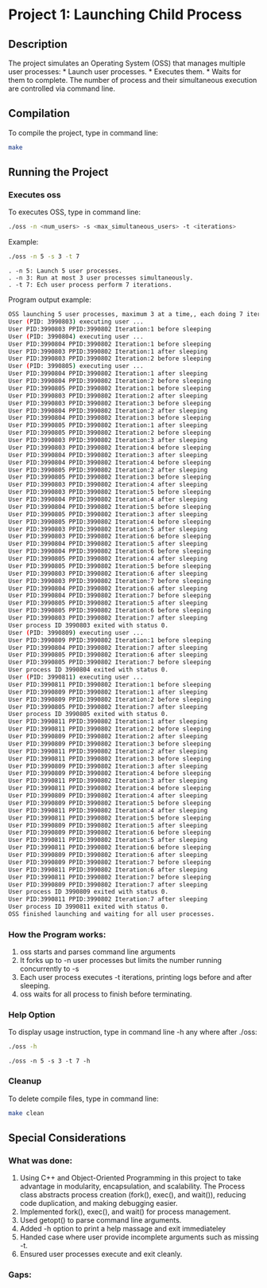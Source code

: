 # Project 1: Launching Child Process

## Description
The project simulates an Operating System (OSS) that manages multiple user processes:
    * Launch user processes.
    * Executes them.
    * Waits for them to complete.
The number of process and their simultaneous execution are controlled via command line.

## Compilation
To compile the project, type in command line: 
```sh
make
```

## Running the Project

### Executes oss
To executes OSS, type in command line:
```sh
./oss -n <num_users> -s <max_simultaneous_users> -t <iterations>
```
Example:
```sh
./oss -n 5 -s 3 -t 7
```
    . -n 5: Launch 5 user processes.
    . -n 3: Run at most 3 user processes simultaneously.
    . -t 7: Ech user process perform 7 iterations.
Program output example:
```sh
OSS launching 5 user processes, maximum 3 at a time,, each doing 7 iterations.
User (PID: 3990803) executing user ...
User PID:3990803 PPID:3990802 Iteration:1 before sleeping
User (PID: 3990804) executing user ...
User PID:3990804 PPID:3990802 Iteration:1 before sleeping
User PID:3990803 PPID:3990802 Iteration:1 after sleeping
User PID:3990803 PPID:3990802 Iteration:2 before sleeping
User (PID: 3990805) executing user ...
User PID:3990804 PPID:3990802 Iteration:1 after sleeping
User PID:3990804 PPID:3990802 Iteration:2 before sleeping
User PID:3990805 PPID:3990802 Iteration:1 before sleeping
User PID:3990803 PPID:3990802 Iteration:2 after sleeping
User PID:3990803 PPID:3990802 Iteration:3 before sleeping
User PID:3990804 PPID:3990802 Iteration:2 after sleeping
User PID:3990804 PPID:3990802 Iteration:3 before sleeping
User PID:3990805 PPID:3990802 Iteration:1 after sleeping
User PID:3990805 PPID:3990802 Iteration:2 before sleeping
User PID:3990803 PPID:3990802 Iteration:3 after sleeping
User PID:3990803 PPID:3990802 Iteration:4 before sleeping
User PID:3990804 PPID:3990802 Iteration:3 after sleeping
User PID:3990804 PPID:3990802 Iteration:4 before sleeping
User PID:3990805 PPID:3990802 Iteration:2 after sleeping
User PID:3990805 PPID:3990802 Iteration:3 before sleeping
User PID:3990803 PPID:3990802 Iteration:4 after sleeping
User PID:3990803 PPID:3990802 Iteration:5 before sleeping
User PID:3990804 PPID:3990802 Iteration:4 after sleeping
User PID:3990804 PPID:3990802 Iteration:5 before sleeping
User PID:3990805 PPID:3990802 Iteration:3 after sleeping
User PID:3990805 PPID:3990802 Iteration:4 before sleeping
User PID:3990803 PPID:3990802 Iteration:5 after sleeping
User PID:3990803 PPID:3990802 Iteration:6 before sleeping
User PID:3990804 PPID:3990802 Iteration:5 after sleeping
User PID:3990804 PPID:3990802 Iteration:6 before sleeping
User PID:3990805 PPID:3990802 Iteration:4 after sleeping
User PID:3990805 PPID:3990802 Iteration:5 before sleeping
User PID:3990803 PPID:3990802 Iteration:6 after sleeping
User PID:3990803 PPID:3990802 Iteration:7 before sleeping
User PID:3990804 PPID:3990802 Iteration:6 after sleeping
User PID:3990804 PPID:3990802 Iteration:7 before sleeping
User PID:3990805 PPID:3990802 Iteration:5 after sleeping
User PID:3990805 PPID:3990802 Iteration:6 before sleeping
User PID:3990803 PPID:3990802 Iteration:7 after sleeping
User process ID 3990803 exited with status 0.
User (PID: 3990809) executing user ...
User PID:3990809 PPID:3990802 Iteration:1 before sleeping
User PID:3990804 PPID:3990802 Iteration:7 after sleeping
User PID:3990805 PPID:3990802 Iteration:6 after sleeping
User PID:3990805 PPID:3990802 Iteration:7 before sleeping
User process ID 3990804 exited with status 0.
User (PID: 3990811) executing user ...
User PID:3990811 PPID:3990802 Iteration:1 before sleeping
User PID:3990809 PPID:3990802 Iteration:1 after sleeping
User PID:3990809 PPID:3990802 Iteration:2 before sleeping
User PID:3990805 PPID:3990802 Iteration:7 after sleeping
User process ID 3990805 exited with status 0.
User PID:3990811 PPID:3990802 Iteration:1 after sleeping
User PID:3990811 PPID:3990802 Iteration:2 before sleeping
User PID:3990809 PPID:3990802 Iteration:2 after sleeping
User PID:3990809 PPID:3990802 Iteration:3 before sleeping
User PID:3990811 PPID:3990802 Iteration:2 after sleeping
User PID:3990811 PPID:3990802 Iteration:3 before sleeping
User PID:3990809 PPID:3990802 Iteration:3 after sleeping
User PID:3990809 PPID:3990802 Iteration:4 before sleeping
User PID:3990811 PPID:3990802 Iteration:3 after sleeping
User PID:3990811 PPID:3990802 Iteration:4 before sleeping
User PID:3990809 PPID:3990802 Iteration:4 after sleeping
User PID:3990809 PPID:3990802 Iteration:5 before sleeping
User PID:3990811 PPID:3990802 Iteration:4 after sleeping
User PID:3990811 PPID:3990802 Iteration:5 before sleeping
User PID:3990809 PPID:3990802 Iteration:5 after sleeping
User PID:3990809 PPID:3990802 Iteration:6 before sleeping
User PID:3990811 PPID:3990802 Iteration:5 after sleeping
User PID:3990811 PPID:3990802 Iteration:6 before sleeping
User PID:3990809 PPID:3990802 Iteration:6 after sleeping
User PID:3990809 PPID:3990802 Iteration:7 before sleeping
User PID:3990811 PPID:3990802 Iteration:6 after sleeping
User PID:3990811 PPID:3990802 Iteration:7 before sleeping
User PID:3990809 PPID:3990802 Iteration:7 after sleeping
User process ID 3990809 exited with status 0.
User PID:3990811 PPID:3990802 Iteration:7 after sleeping
User process ID 3990811 exited with status 0.
OSS finished launching and waiting for all user processes.
```
### How the Program works:
1. oss starts and parses command line arguments
2. It forks up to -n user processes but limits the number running concurrently to -s
3. Each user process executes -t iterations, printing logs before and after sleeping.
4. oss waits for all process to finish before terminating. 

### Help Option
To display usage instruction, type in command line -h any where after ./oss:
```sh
./oss -h
```

```
./oss -n 5 -s 3 -t 7 -h
```
### Cleanup
To delete compile files, type in command line:
```sh
make clean
```

## Special Considerations
### What was done:
1. Using C++ and Object-Oriented Programming in this project to take advantage in modularity, encapsulation, and scalability. The Process class abstracts process creation (fork(), exec(), and wait()), reducing code duplication, and making debugging easier.  
2. Implemented fork(), exec(), and wait() for process management.
3. Used getopt() to parse command line arguments.
4. Added -h option to print a help massage and exit immediateley
5. Handed case where user provide incomplete arguments such as missing -t.
6. Ensured user processes execute and exit cleanly.

### Gaps:


